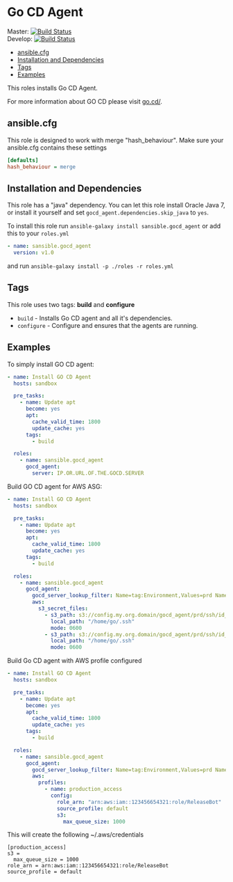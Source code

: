 # Go CD Agent

Master: [![Build Status](https://travis-ci.org/sansible/gocd_agent.svg?branch=master)](https://travis-ci.org/sansible/gocd_agent)  
Develop: [![Build Status](https://travis-ci.org/sansible/gocd_agent.svg?branch=develop)](https://travis-ci.org/sansible/gocd_agent)

* [ansible.cfg](#ansible-cfg)
* [Installation and Dependencies](#installation-and-dependencies)
* [Tags](#tags)
* [Examples](#examples)

This roles installs Go CD Agent.

For more information about GO CD please visit [go.cd/](http://www.go.cd/).




## ansible.cfg

This role is designed to work with merge "hash_behaviour". Make sure your
ansible.cfg contains these settings

```INI
[defaults]
hash_behaviour = merge
```




## Installation and Dependencies

This role has a "java" dependency. You can let this role install Oracle
Java 7, or install it yourself and set `gocd_agent.dependencies.skip_java`
to `yes`.

To install this role run `ansible-galaxy install sansible.gocd_agent`
or add this to your `roles.yml`

```YAML
- name: sansible.gocd_agent
  version: v1.0
```

and run `ansible-galaxy install -p ./roles -r roles.yml`




## Tags

This role uses two tags: **build** and **configure**

* `build` - Installs Go CD agent and all it's dependencies.
* `configure` - Configure and ensures that the agents are running.




## Examples

To simply install GO CD agent:

```YAML
- name: Install GO CD Agent
  hosts: sandbox

  pre_tasks:
    - name: Update apt
      become: yes
      apt:
        cache_valid_time: 1800
        update_cache: yes
      tags:
        - build

  roles:
    - name: sansible.gocd_agent
      gocd_agent:
        server: IP.OR.URL.OF.THE.GOCD.SERVER
```

Build GO CD agent for AWS ASG:

```YAML
- name: Install GO CD Agent
  hosts: sandbox

  pre_tasks:
    - name: Update apt
      become: yes
      apt:
        cache_valid_time: 1800
        update_cache: yes
      tags:
        - build

  roles:
    - name: sansible.gocd_agent
      gocd_agent:
        gocd_server_lookup_filter: Name=tag:Environment,Values=prd Name=tag:Role,Values=gocd_server
        aws:
          s3_secret_files:
            - s3_path: s3://config.my.org.domain/gocd_agent/prd/ssh/id_rsa
              local_path: "/home/go/.ssh"
              mode: 0600
            - s3_path: s3://config.my.org.domain/gocd_agent/prd/ssh/id_rsa.pub
              local_path: "/home/go/.ssh"
              mode: 0600
```

Build Go CD agent with AWS profile configured

```YAML
- name: Install GO CD Agent
  hosts: sandbox

  pre_tasks:
    - name: Update apt
      become: yes
      apt:
        cache_valid_time: 1800
        update_cache: yes
      tags:
        - build

  roles:
    - name: sansible.gocd_agent
      gocd_agent:
        gocd_server_lookup_filter: Name=tag:Environment,Values=prd Name=tag:Role,Values=gocd_server
        aws:
          profiles:
            - name: production_access
              config:
                role_arn: "arn:aws:iam::123456654321:role/ReleaseBot"
                source_profile: default
                s3:
                  max_queue_size: 1000
```

This will create the following ~/.aws/credentials

```
[production_access]
s3 =
  max_queue_size = 1000
role_arn = arn:aws:iam::123456654321:role/ReleaseBot
source_profile = default
```
